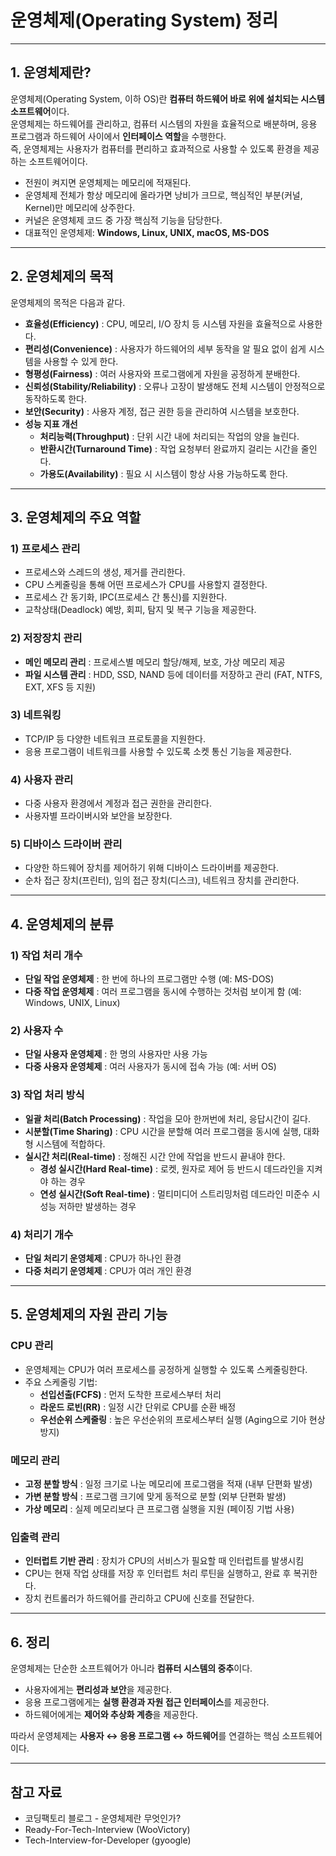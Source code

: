 # 운영체제(Operating System) 정리

---

## 1. 운영체제란?

운영체제(Operating System, 이하 OS)란 **컴퓨터 하드웨어 바로 위에 설치되는 시스템 소프트웨어**이다.  
운영체제는 하드웨어를 관리하고, 컴퓨터 시스템의 자원을 효율적으로 배분하며, 응용 프로그램과 하드웨어 사이에서 **인터페이스 역할**을 수행한다.  
즉, 운영체제는 사용자가 컴퓨터를 편리하고 효과적으로 사용할 수 있도록 환경을 제공하는 소프트웨어이다.

- 전원이 켜지면 운영체제는 메모리에 적재된다.  
- 운영체제 전체가 항상 메모리에 올라가면 낭비가 크므로, 핵심적인 부분(커널, Kernel)만 메모리에 상주한다.  
- 커널은 운영체제 코드 중 가장 핵심적 기능을 담당한다.  
- 대표적인 운영체제: **Windows, Linux, UNIX, macOS, MS-DOS**

---

## 2. 운영체제의 목적

운영체제의 목적은 다음과 같다.

- **효율성(Efficiency)** : CPU, 메모리, I/O 장치 등 시스템 자원을 효율적으로 사용한다.  
- **편리성(Convenience)** : 사용자가 하드웨어의 세부 동작을 알 필요 없이 쉽게 시스템을 사용할 수 있게 한다.  
- **형평성(Fairness)** : 여러 사용자와 프로그램에게 자원을 공정하게 분배한다.  
- **신뢰성(Stability/Reliability)** : 오류나 고장이 발생해도 전체 시스템이 안정적으로 동작하도록 한다.  
- **보안(Security)** : 사용자 계정, 접근 권한 등을 관리하여 시스템을 보호한다.  
- **성능 지표 개선**  
  - **처리능력(Throughput)** : 단위 시간 내에 처리되는 작업의 양을 늘린다.  
  - **반환시간(Turnaround Time)** : 작업 요청부터 완료까지 걸리는 시간을 줄인다.  
  - **가용도(Availability)** : 필요 시 시스템이 항상 사용 가능하도록 한다.  

---

## 3. 운영체제의 주요 역할

### 1) 프로세스 관리
- 프로세스와 스레드의 생성, 제거를 관리한다.  
- CPU 스케줄링을 통해 어떤 프로세스가 CPU를 사용할지 결정한다.  
- 프로세스 간 동기화, IPC(프로세스 간 통신)를 지원한다.  
- 교착상태(Deadlock) 예방, 회피, 탐지 및 복구 기능을 제공한다.  

### 2) 저장장치 관리
- **메인 메모리 관리** : 프로세스별 메모리 할당/해제, 보호, 가상 메모리 제공  
- **파일 시스템 관리** : HDD, SSD, NAND 등에 데이터를 저장하고 관리 (FAT, NTFS, EXT, XFS 등 지원)

### 3) 네트워킹
- TCP/IP 등 다양한 네트워크 프로토콜을 지원한다.  
- 응용 프로그램이 네트워크를 사용할 수 있도록 소켓 통신 기능을 제공한다.  

### 4) 사용자 관리
- 다중 사용자 환경에서 계정과 접근 권한을 관리한다.  
- 사용자별 프라이버시와 보안을 보장한다.  

### 5) 디바이스 드라이버 관리
- 다양한 하드웨어 장치를 제어하기 위해 디바이스 드라이버를 제공한다.  
- 순차 접근 장치(프린터), 임의 접근 장치(디스크), 네트워크 장치를 관리한다.  

---

## 4. 운영체제의 분류

### 1) 작업 처리 개수
- **단일 작업 운영체제** : 한 번에 하나의 프로그램만 수행 (예: MS-DOS)  
- **다중 작업 운영체제** : 여러 프로그램을 동시에 수행하는 것처럼 보이게 함 (예: Windows, UNIX, Linux)

### 2) 사용자 수
- **단일 사용자 운영체제** : 한 명의 사용자만 사용 가능  
- **다중 사용자 운영체제** : 여러 사용자가 동시에 접속 가능 (예: 서버 OS)

### 3) 작업 처리 방식
- **일괄 처리(Batch Processing)** : 작업을 모아 한꺼번에 처리, 응답시간이 길다.  
- **시분할(Time Sharing)** : CPU 시간을 분할해 여러 프로그램을 동시에 실행, 대화형 시스템에 적합하다.  
- **실시간 처리(Real-time)** : 정해진 시간 안에 작업을 반드시 끝내야 한다.  
  - **경성 실시간(Hard Real-time)** : 로켓, 원자로 제어 등 반드시 데드라인을 지켜야 하는 경우  
  - **연성 실시간(Soft Real-time)** : 멀티미디어 스트리밍처럼 데드라인 미준수 시 성능 저하만 발생하는 경우  

### 4) 처리기 개수
- **단일 처리기 운영체제** : CPU가 하나인 환경  
- **다중 처리기 운영체제** : CPU가 여러 개인 환경  

---

## 5. 운영체제의 자원 관리 기능

### CPU 관리
- 운영체제는 CPU가 여러 프로세스를 공정하게 실행할 수 있도록 스케줄링한다.  
- 주요 스케줄링 기법:  
  - **선입선출(FCFS)** : 먼저 도착한 프로세스부터 처리  
  - **라운드 로빈(RR)** : 일정 시간 단위로 CPU를 순환 배정  
  - **우선순위 스케줄링** : 높은 우선순위의 프로세스부터 실행 (Aging으로 기아 현상 방지)  

### 메모리 관리
- **고정 분할 방식** : 일정 크기로 나눈 메모리에 프로그램을 적재 (내부 단편화 발생)  
- **가변 분할 방식** : 프로그램 크기에 맞게 동적으로 분할 (외부 단편화 발생)  
- **가상 메모리** : 실제 메모리보다 큰 프로그램 실행을 지원 (페이징 기법 사용)  

### 입출력 관리
- **인터럽트 기반 관리** : 장치가 CPU의 서비스가 필요할 때 인터럽트를 발생시킴  
- CPU는 현재 작업 상태를 저장 후 인터럽트 처리 루틴을 실행하고, 완료 후 복귀한다.  
- 장치 컨트롤러가 하드웨어를 관리하고 CPU에 신호를 전달한다.  

---

## 6. 정리

운영체제는 단순한 소프트웨어가 아니라 **컴퓨터 시스템의 중추**이다.  
- 사용자에게는 **편리성과 보안**을 제공한다.  
- 응용 프로그램에게는 **실행 환경과 자원 접근 인터페이스**를 제공한다.  
- 하드웨어에게는 **제어와 추상화 계층**을 제공한다.  

따라서 운영체제는 **사용자 ↔ 응용 프로그램 ↔ 하드웨어**를 연결하는 핵심 소프트웨어이다.

---

## 참고 자료
- 코딩팩토리 블로그 - 운영체제란 무엇인가?  
- Ready-For-Tech-Interview (WooVictory)  
- Tech-Interview-for-Developer (gyoogle)  
